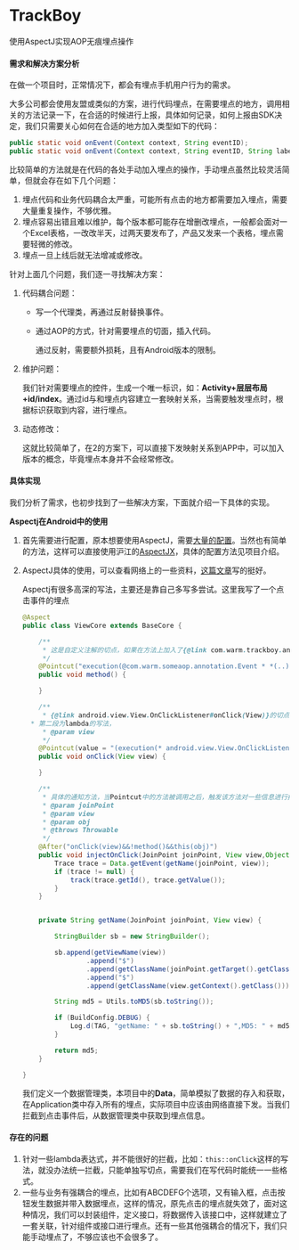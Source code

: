 # TrackBoy
使用AspectJ实现AOP无痕埋点操作

#### 需求和解决方案分析

在做一个项目时，正常情况下，都会有埋点手机用户行为的需求。

大多公司都会使用友盟或类似的方案，进行代码埋点，在需要埋点的地方，调用相关的方法记录一下，在合适的时候进行上报，具体如何记录，如何上报由SDK决定，我们只需要关心如何在合适的地方加入类型如下的代码：

```java
public static void onEvent(Context context, String eventID);
public static void onEvent(Context context, String eventID, String label);
```

比较简单的方法就是在代码的各处手动加入埋点的操作，手动埋点虽然比较灵活简单，但就会存在如下几个问题：

1. 埋点代码和业务代码耦合太严重，可能所有点击的地方都需要加入埋点，需要大量重复操作，不够优雅。
2. 埋点容易出错且难以维护，每个版本都可能存在增删改埋点，一般都会面对一个Excel表格，一改改半天，过两天要发布了，产品又发来一个表格，埋点需要轻微的修改。
3. 埋点一旦上线后就无法增减或修改。

针对上面几个问题，我们逐一寻找解决方案：

1. 代码耦合问题：

   * 写一个代理类，再通过反射替换事件。

   * 通过AOP的方式，针对需要埋点的切面，插入代码。

     通过反射，需要额外损耗，且有Android版本的限制。

2. 维护问题：

   我们针对需要埋点的控件，生成一个唯一标识，如：**Activity+层层布局+id/index**。通过id与和埋点内容建立一套映射关系，当需要触发埋点时，根据标识获取到内容，进行埋点。

3. 动态修改：

   这就比较简单了，在2的方案下，可以直接下发映射关系到APP中，可以加入版本的概念，毕竟埋点本身并不会经常修改。

#### 具体实现

我们分析了需求，也初步找到了一些解决方案，下面就介绍一下具体的实现。

**Aspectj在Android中的使用**

1. 首先需要进行配置，原本想要使用AspectJ，需要[大量的配置](<https://fernandocejas.com/2014/08/03/aspect-oriented-programming-in-android/>)。当然也有简单的方法，这样可以直接使用沪江的[AspectJX](<https://github.com/HujiangTechnology/gradle_plugin_android_aspectjx>)，具体的配置方法见项目介绍。

2. AspectJ具体的使用，可以查看网络上的一些资料，[这篇文章](<https://blog.csdn.net/zlmrche/article/details/79643801>)写的挺好。

   Aspectj有很多高深的写法，主要还是靠自己多写多尝试。这里我写了一个点击事件的埋点
   
   ```java
   @Aspect
   public class ViewCore extends BaseCore {
   
       /**
        * 这是自定义注解的切点，如果在方法上加入了{@link com.warm.trackboy.annotation.Event},就认定是一个切点
        */
       @Pointcut("execution(@com.warm.someaop.annotation.Event * *(..))")
       public void method() {
   
       }
   
       /**
        * {@link android.view.View.OnClickListener#onClick(View)}的切点
     * 第二段为lambda的写法，
        * @param view
        */
       @Pointcut(value = "(execution(* android.view.View.OnClickListener.onClick(android.view.View))&&args(view))||(execution(void *..lambda*(android.view.View))&&args(view))")
       public void onClick(View view) {
   
       }
   
       /**
        * 具体的通知方法，当Pointcut中的方法被调用之后，触发该方法对一些信息进行拦截
        * @param joinPoint
        * @param view
        * @param obj
        * @throws Throwable
        */
       @After("onClick(view)&&!method()&&this(obj)")
       public void injectOnClick(JoinPoint joinPoint, View view,Object obj) throws Throwable {
           Trace trace = Data.getEvent(getName(joinPoint, view));
           if (trace != null) {
               track(trace.getId(), trace.getValue());
           }
       }
   
   
       private String getName(JoinPoint joinPoint, View view) {
   
           StringBuilder sb = new StringBuilder();
   
           sb.append(getViewName(view))
                   .append("$")
                   .append(getClassName(joinPoint.getTarget().getClass()))
                   .append("$")
                   .append(getClassName(view.getContext().getClass()));
   
           String md5 = Utils.toMD5(sb.toString());
   
           if (BuildConfig.DEBUG) {
               Log.d(TAG, "getName: " + sb.toString() + ",MD5: " + md5);
           }
   
           return md5;
       }
   
   }
   
   ```
   
   我们定义一个数据管理类，本项目中的**Data**，简单模拟了数据的存入和获取，在Application类中存入所有的埋点，实际项目中应该由网络直接下发。当我们拦截到点击事件后，从数据管理类中获取到埋点信息。

#### 存在的问题

1. 针对一些lambda表达式，并不能很好的拦截，比如：```this::onClick```这样的写法，就没办法统一拦截，只能单独写切点，需要我们在写代码时能统一一些格式。
2. 一些与业务有强耦合的埋点，比如有ABCDEFG个选项，又有输入框，点击按钮发生数据并带入数据埋点，这样的情况，原先点击的埋点就失效了，面对这种情况，我们可以封装组件，定义接口，将数据传入该接口中，这样就建立了一套关联，针对组件或接口进行埋点。还有一些其他强耦合的情况下，我们只能手动埋点了，不够应该也不会很多了。
